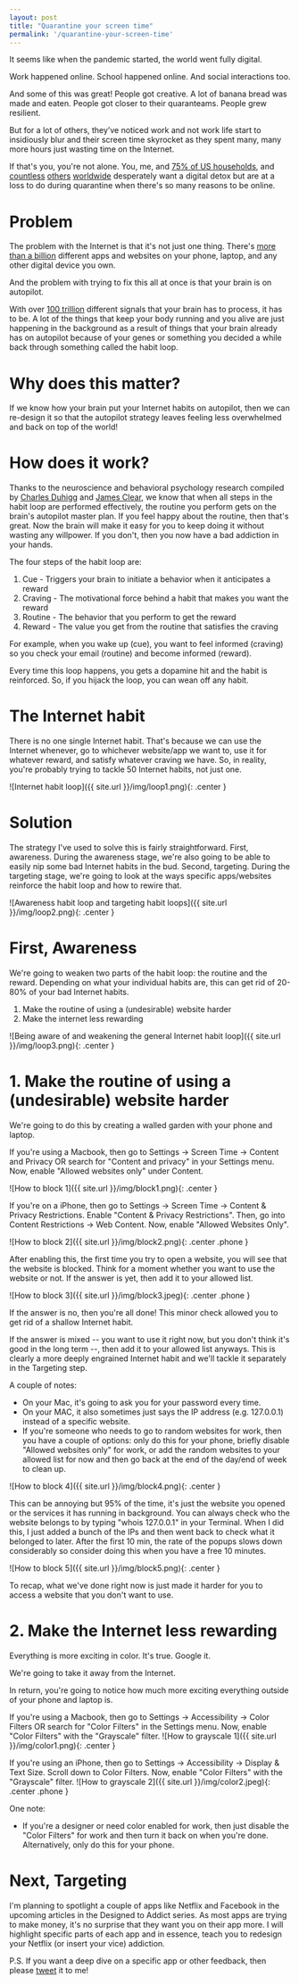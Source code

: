```yaml
---
layout: post
title: "Quarantine your screen time"
permalink: '/quarantine-your-screen-time'
---
```


It seems like when the pandemic started, the world went fully digital.

Work happened online. School happened online. And social interactions too.

And some of this was great! People got creative. A lot of banana bread was made and eaten. People got closer to their quaranteams. People grew resilient.

But for a lot of others, they’ve noticed work and not work life start to insidiously blur and their screen time skyrocket as they spent many, many more hours just wasting time on the Internet. 

If that's you, you're not alone. You, me, and [75% of US households](https://www.thesun.co.uk/news/11878327/american-families-need-digital-detox/), and [countless](https://www.adnews.com.au/news/the-coronavirus-lockdown-is-forcing-us-to-view-screen-time-differently) [others](https://www.ofcom.org.uk/about-ofcom/latest/features-and-news/lockdown-leads-to-surge-in-tv-screen-time-and-streaming) [worldwide](https://www.google.com/search?q=pandemic+digital+addictions&sxsrf=ALeKk02w8TCMLsUu1AzFOh9ZUdaf3eTTgg:1600882670317&source=lnms&sa=X&ved=0ahUKEwjvk5DX6P_rAhWXtZ4KHdszCwMQ_AUIDigA&biw=720&bih=771&dpr=1) desperately want a digital detox but are at a loss to do during quarantine when there's so many reasons to be online<!--more-->.

# Problem
The problem with the Internet is that it's not just one thing. There's [more than a billion](https://www.internetlivestats.com/total-number-of-websites/) different apps and websites on your phone, laptop, and any other digital device you own.

And the problem with trying to fix this all at once is that your brain is on autopilot.

With over [100 trillion](https://www.discovermagazine.com/health/numbers-the-nervous-system-from-268-mph-signals-to-trillions-of-synapses) different signals that your brain has to process, it has to be. A lot of the things that keep your body running and you alive are just happening in the background as a result of things that your brain already has on autopilot because of your genes or something you decided a while back through something called the habit loop.

# Why does this matter?
If we know how your brain put your Internet habits on autopilot, then we can re-design it so that the autopilot strategy leaves feeling less overwhelmed and back on top of the world!

# How does it work?
Thanks to the neuroscience and behavioral psychology research compiled by [Charles Duhigg](https://www.amazon.com/Power-Habit-What-Life-Business-ebook/dp/B0055PGUYU) and [James Clear](https://www.amazon.com/Atomic-Habits-Proven-Build-Break-ebook/dp/B07D23CFGR), we know that when all steps in the habit loop are performed effectively, the routine you perform gets on the brain's autopilot master plan. If you feel happy about the routine, then that's great. Now the brain will make it easy for you to keep doing it without wasting any willpower. If you don't, then you now have a bad addiction in your hands.

The four steps of the habit loop are:
1. Cue - Triggers your brain to initiate a behavior when it anticipates a reward
2. Craving - The motivational force behind a habit that makes you want the reward
3. Routine - The behavior that you perform to get the reward
4. Reward - The value you get from the routine that satisfies the craving

For example, when you wake up (cue), you want to feel informed (craving) so you check your email (routine) and become informed (reward).

Every time this loop happens, you gets a dopamine hit and the habit is reinforced. So, if you hijack the loop, you can wean off any habit.

# The Internet habit
There is no one single Internet habit. That's because we can use the Internet whenever, go to whichever website/app we want to, use it for whatever reward, and satisfy whatever craving we have. So, in reality, you're probably trying to tackle 50 Internet habits, not just one.

![Internet habit loop]({{ site.url }}/img/loop1.png){: .center }

# Solution
The strategy I've used to solve this is fairly straightforward. First, awareness. During the awareness stage, we're also going to be able to easily nip some bad Internet habits in the bud. Second, targeting. During the targeting stage, we're going to look at the ways specific apps/websites reinforce the habit loop and how to rewire that.

![Awareness habit loop and targeting habit loops]({{ site.url }}/img/loop2.png){: .center }

# First, Awareness
We're going to weaken two parts of the habit loop: the routine and the reward. Depending on what your individual habits are, this can get rid of 20-80% of your bad Internet habits.

1. Make the routine of using a (undesirable) website harder
2. Make the internet less rewarding

![Being aware of and weakening the general Internet habit loop]({{ site.url }}/img/loop3.png){: .center }

# 1. Make the routine of using a (undesirable) website harder
We're going to do this by creating a walled garden with your phone and laptop.

If you're using a Macbook, then go to Settings -> Screen Time -> Content and Privacy OR search for "Content and privacy" in your Settings menu. Now, enable "Allowed websites only" under Content.

![How to block 1]({{ site.url }}/img/block1.png){: .center }

If you're on a iPhone, then go to Settings -> Screen Time -> Content & Privacy Restrictions. Enable "Content & Privacy Restrictions". Then, go into Content Restrictions -> Web Content. Now, enable "Allowed Websites Only".

![How to block 2]({{ site.url }}/img/block2.png){: .center .phone }

After enabling this, the first time you try to open a website, you will see that the website is blocked. Think for a moment whether you want to use the website or not. If the answer is yet, then add it to your allowed list.

![How to block 3]({{ site.url }}/img/block3.jpeg){: .center .phone }

If the answer is no, then you're all done! This minor check allowed you to get rid of a shallow Internet habit.

If the answer is mixed -- you want to use it right now, but you don't think it's good in the long term --, then add it to your allowed list anyways. This is clearly a more deeply engrained Internet habit and we'll tackle it separately in the Targeting step.

A couple of notes:
- On your Mac, it's going to ask you for your password every time.
- On your MAC, it also sometimes just says the IP address (e.g. 127.0.0.1) instead of a specific website. 
- If you're someone who needs to go to random websites for work, then you have a couple of options: only do this for your phone, briefly disable "Allowed websites only" for work, or add the random websites to your allowed list for now and then go back at the end of the day/end of week to clean up.

![How to block 4]({{ site.url }}/img/block4.png){: .center }

This can be annoying but 95% of the time, it's just the website you opened or the services it has running in background. You can always check who the website belongs to by typing "whois 127.0.0.1" in your Terminal. When I did this, I just added a bunch of the IPs and then went back to check what it belonged to later. After the first 10 min, the rate of the popups slows down considerably so consider doing this when you have a free 10 minutes.

![How to block 5]({{ site.url }}/img/block5.png){: .center }

To recap, what we've done right now is just made it harder for you to access a website that you don't want to use.

# 2. Make the Internet less rewarding

Everything is more exciting in color. It's true. Google it.

We're going to take it away from the Internet.

In return, you're going to notice how much more exciting everything outside of your phone and laptop is.

If you're using a Macbook, then go to Settings -> Accessibility -> Color Filters OR search for "Color Filters" in the Settings menu. Now, enable "Color Filters" with the "Grayscale" filter.
![How to grayscale 1]({{ site.url }}/img/color1.png){: .center }

If you're using an iPhone, then go to Settings -> Accessibility -> Display & Text Size. Scroll down to Color Filters. Now, enable "Color Filters" with the "Grayscale" filter.
![How to grayscale 2]({{ site.url }}/img/color2.jpeg){: .center .phone }

One note:
- If you're a designer or need color enabled for work, then just disable the "Color Filters" for work and then turn it back on when you're done. Alternatively, only do this for your phone.

# Next, Targeting
I'm planning to spotlight a couple of apps like Netflix and Facebook in the upcoming articles in the Designed to Addict series. As most apps are trying to make money, it's no surprise that they want you on their app more. I will highlight specific parts of each app and in essence, teach you to redesign your Netflix (or insert your vice) addiction.

P.S. If you want a deep dive on a specific app or other feedback, then please [tweet](https://twitter.com/nivivive/status/) it to me!
